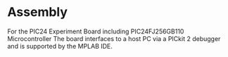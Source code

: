 # Assembly

For the PIC24 Experiment Board including PIC24FJ256GB110 Microcontroller
The board interfaces to a host PC via a PICkit 2 debugger and is supported by the MPLAB IDE.
